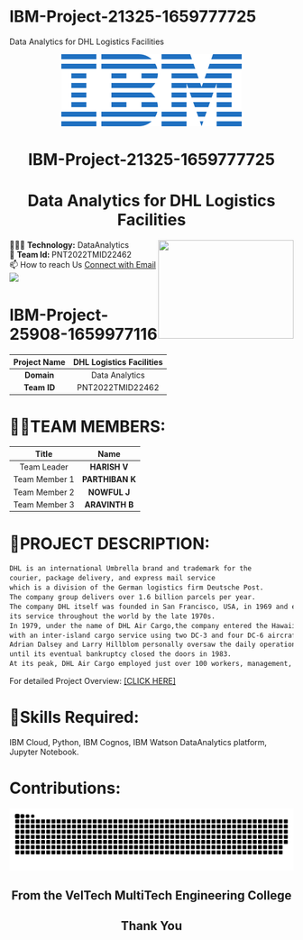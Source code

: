 # IBM-Project-21325-1659777725
Data Analytics for DHL Logistics Facilities

<div align="center">
<a href="https://github.com/othneildrew/Best-README-Template">
<img src="https://github.com/SuryaR-25/ReadMe-Temp/blob/master/images/IBM_logo.svg.png" alt="Logo" width="320" height="128" >
</a>
 
# IBM-Project-21325-1659777725
# Data Analytics for DHL Logistics Facilities
<img src="https://cdn.dribbble.com/users/2929464/screenshots/5732611/media/9e4c99f2dccc3103c274715ac928490f.gif" align="right" width="240" height="175"/>
</div>

👨🏻‍💻 <b>Technology:</b> DataAnalytics <br>
📱  <b>Team Id: </b>PNT2022TMID22462 <br>
📫 How to reach Us <a href = "mailto: indhuselvi5848@gmail.com">Connect with Email</a><br>
![](https://komarev.com/ghpvc/?username=IBM-Project-25908-1659977116&label=PROFILE+VIEWS) 
# IBM-Project-25908-1659977116

|      **Project Name**     | DHL Logistics Facilities |
|:---------------------:|:------------------------------:|
|         **Domain**        |  Data Analytics |
|        **Team ID**        |  PNT2022TMID22462 |

# 👩‍👦TEAM MEMBERS:
|   **Title**   |      **Name**     |
|:-----------:|:-----------------:|
| Team Leader   |    **HARISH V**   |
| Team Member 1 |    **PARTHIBAN K**  |
| Team Member 2 |   **NOWFUL J**  |
| Team Member 3 |   **ARAVINTH B** |

# **📜PROJECT DESCRIPTION:**
```html
DHL is an international Umbrella brand and trademark for the 
courier, package delivery, and express mail service 
which is a division of the German logistics firm Deutsche Post.
The company group delivers over 1.6 billion parcels per year.
The company DHL itself was founded in San Francisco, USA, in 1969 and expanded 
its service throughout the world by the late 1970s. 
In 1979, under the name of DHL Air Cargo,the company entered the Hawaiian Islands 
with an inter-island cargo service using two DC-3 and four DC-6 aircraft.
Adrian Dalsey and Larry Hillblom personally oversaw the daily operations
until its eventual bankruptcy closed the doors in 1983. 
At its peak, DHL Air Cargo employed just over 100 workers, management, and pilots.
```
For detailed Project Overview: [[CLICK HERE]](https://drive.google.com/file/d/1miYJDTYF8jAa79B-LiYH_iUem0JTWlzi/view?usp=share_link/view)


# **🎯Skills Required:**
IBM Cloud, Python, IBM Cognos, IBM Watson DataAnalytics platform, Jupyter Notebook.



# Contributions:
![Snake animation](https://github.com/SuryaR-25/Snake/blob/main/profile-output/github-contribution-grid-snake.svg)

<div align="center">
<h2>From the VelTech MultiTech Engineering College<br></h2>
             <h2>Thank You</h2>
             </div>


 
